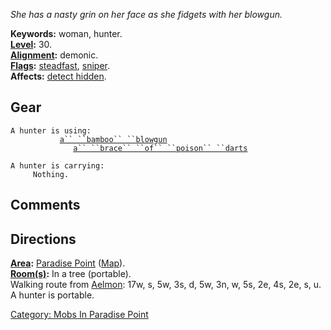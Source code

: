 *She has a nasty grin on her face as she fidgets with her blowgun.*

**Keywords:** woman, hunter.  
**[Level](Level.md "wikilink"):** 30.  
**[Alignment](Alignment.md "wikilink"):** demonic.  
**[Flags](:Category:_Mob_Types.md "wikilink"):**
[steadfast](Sentinel_Mobs.md "wikilink"),
[sniper](Sniping_Mobs.md "wikilink").  
**Affects:** [detect hidden](Detect_Hidden.md "wikilink").  

## Gear

`A hunter is using:`  
<wielded>`           `[`a`` ``bamboo`` ``blowgun`](Bamboo_Blowgun.md "wikilink")  
<held>`              `[`a`` ``brace`` ``of`` ``poison`` ``darts`](Poison_Darts.md "wikilink")

`A hunter is carrying:`  
`     Nothing.`

## Comments

## Directions

**[Area](:Category:_Areas.md "wikilink"):** [Paradise
Point](:Category:_Paradise_Point.md "wikilink")
([Map](Paradise_Point_Map.md "wikilink")).  
**[Room(s)](:Category:_Rooms.md "wikilink"):** In a tree (portable).  
Walking route from [Aelmon](Aelmon.md "wikilink"): 17w, s, 5w, 3s, d,
5w, 3n, w, 5s, 2e, 4s, 2e, s, u.  
A hunter is portable.  

[Category: Mobs In Paradise
Point](Category:_Mobs_In_Paradise_Point "wikilink")
